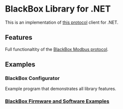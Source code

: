 # BlackBox Library for .NET
This is an implementation of [this protocol](https://github.com/plasmapper/blackbox/tree/main/modbus.md) client for .NET.

## Features
Full functionaltity of the [BlackBox Modbus protocol](https://github.com/plasmapper/blackbox/tree/main/modbus.md).  

## Examples
### BlackBox Configurator
Example program that demonstrates all library features.

### [BlackBox Firmware and Software Examples](https://github.com/plasmapper/blackbox/tree/main/examples)
